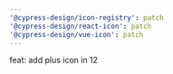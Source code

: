 ```yaml
---
'@cypress-design/icon-registry': patch
'@cypress-design/react-icon': patch
'@cypress-design/vue-icon': patch
---
```


feat: add plus icon in 12
